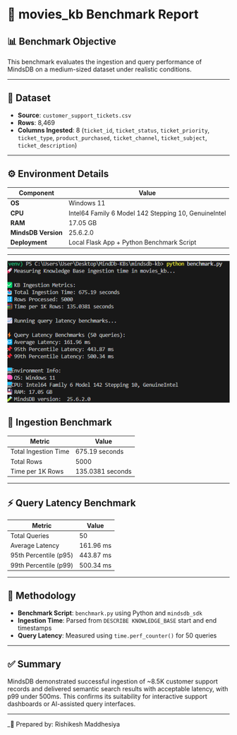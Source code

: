 # 🧪 movies_kb Benchmark Report

## 📊 Benchmark Objective

This benchmark evaluates the ingestion and query performance of MindsDB on a medium-sized dataset under realistic conditions.

---

## 📁 Dataset

- **Source**: `customer_support_tickets.csv`
- **Rows**: 8,469
- **Columns Ingested**: 8 (`ticket_id`, `ticket_status`, `ticket_priority`, `ticket_type`, `product_purchased`, `ticket_channel`, `ticket_subject`, `ticket_description`)

---

## ⚙️ Environment Details

| Component           | Value                                                               |
|--------------------|---------------------------------------------------------------------|
| **OS**             | Windows 11                                                           |
| **CPU**            | Intel64 Family 6 Model 142 Stepping 10, GenuineIntel                 |
| **RAM**            | 17.05 GB                                                             |
| **MindsDB Version**| 25.6.2.0                                 |
| **Deployment**     | Local Flask App + Python Benchmark Script                            |

---
![alt text](image-3.png)

## 🚀 Ingestion Benchmark

| Metric               | Value            |
|----------------------|------------------|
| Total Ingestion Time | 675.19 seconds   |
| Total Rows           |5000            |
| Time per 1K Rows     |  135.0381 seconds    |

---

## ⚡ Query Latency Benchmark

| Metric                  | Value         |
|-------------------------|---------------|
| Total Queries           | 50            |
| Average Latency         |  161.96 ms     |
| 95th Percentile (p95)   | 443.87 ms     |
| 99th Percentile (p99)   | 500.34 ms    |

---

## 🧪 Methodology

- **Benchmark Script**: `benchmark.py` using Python and `mindsdb_sdk`
- **Ingestion Time**: Parsed from `DESCRIBE KNOWLEDGE_BASE` start and end timestamps
- **Query Latency**: Measured using `time.perf_counter()` for 50 queries

---

## ✅ Summary

MindsDB demonstrated successful ingestion of ~8.5K customer support records and delivered semantic search results with acceptable latency, with p99 under 500ms. This confirms its suitability for interactive support dashboards or AI-assisted query interfaces.

---

_📝 Prepared by: Rishikesh Maddhesiya  

